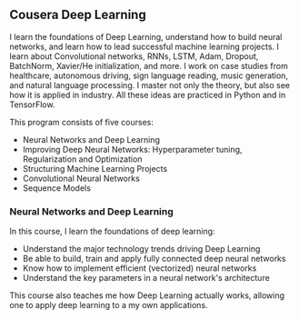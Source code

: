 ## Cousera Deep Learning

I learn the foundations of Deep Learning, understand how to build neural networks, and learn how to lead successful machine learning projects. I learn about Convolutional networks, RNNs, LSTM, Adam, Dropout, BatchNorm, Xavier/He initialization, and more. I work on case studies from healthcare, autonomous driving, sign language reading, music generation, and natural language processing. I master not only the theory, but also see how it is applied in industry. All these ideas are practiced in Python and in TensorFlow.

This program consists of five courses:

* Neural Networks and Deep Learning
* Improving Deep Neural Networks: Hyperparameter tuning, Regularization and Optimization
* Structuring Machine Learning Projects
* Convolutional Neural Networks
* Sequence Models

### Neural Networks and Deep Learning
In this course, I learn the foundations of deep learning:
- Understand the major technology trends driving Deep Learning
- Be able to build, train and apply fully connected deep neural networks 
- Know how to implement efficient (vectorized) neural networks 
- Understand the key parameters in a neural network's architecture 

This course also teaches me how Deep Learning actually works, allowing one to apply deep learning to a my own applications.
